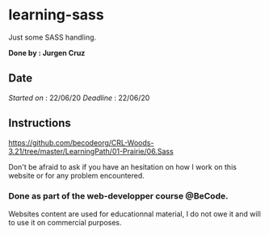 learning-sass
=====================
Just some SASS handling.


**Done by : Jurgen Cruz**


Date
----  
*Started on* : 22/06/20
*Deadline* : 22/06/20  


Instructions
------------  

https://github.com/becodeorg/CRL-Woods-3.21/tree/master/LearningPath/01-Prairie/06.Sass

Don't be afraid to ask if you have an hesitation on how I work on this website or for any problem encountered.

### Done as part of the web-developper course @BeCode.

Websites content are used for educationnal material, I do not owe it and will to use it on commercial purposes.